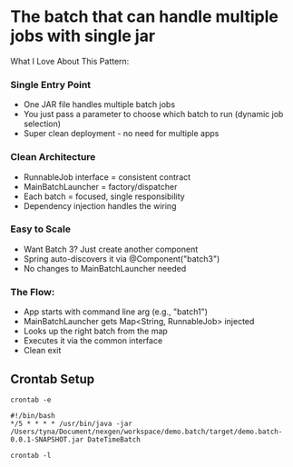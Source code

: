 # The batch that can handle multiple jobs with single jar

What I Love About This Pattern:
### Single Entry Point
- One JAR file handles multiple batch jobs 
- You just pass a parameter to choose which batch to run (dynamic job selection)
- Super clean deployment - no need for multiple apps

### Clean Architecture
- RunnableJob interface = consistent contract
- MainBatchLauncher = factory/dispatcher
- Each batch = focused, single responsibility
- Dependency injection handles the wiring

### Easy to Scale
- Want Batch 3? Just create another component
- Spring auto-discovers it via @Component("batch3")
- No changes to MainBatchLauncher needed

### The Flow:
- App starts with command line arg (e.g., "batch1")
- MainBatchLauncher gets Map<String, RunnableJob> injected
- Looks up the right batch from the map
- Executes it via the common interface
- Clean exit

## Crontab Setup
`crontab -e`

```
#!/bin/bash
*/5 * * * * /usr/bin/java -jar /Users/tyna/Document/nexgen/workspace/demo.batch/target/demo.batch-0.0.1-SNAPSHOT.jar DateTimeBatch
```

`crontab -l`
